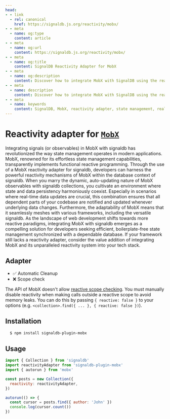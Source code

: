 ```yaml
---
head:
- - link
  - rel: canonical
    href: https://signaldb.js.org/reactivity/mobx/
- - meta
  - name: og:type
    content: article
- - meta
  - name: og:url
    content: https://signaldb.js.org/reactivity/mobx/
- - meta
  - name: og:title
    content: SignalDB Reactivity Adapter for MobX
- - meta
  - name: og:description
    content: Discover how to integrate MobX with SignalDB using the reactivity adapter for seamless reactive database integration.
- - meta
  - name: description
    content: Discover how to integrate MobX with SignalDB using the reactivity adapter for seamless reactive database integration.
- - meta
  - name: keywords
    content: SignalDB, MobX, reactivity adapter, state management, real-time updates, observables, JavaScript, TypeScript, MobX integration, SignalDB collections, dynamic reactivity
---
```

# Reactivity adapter for [`MobX`](https://mobx.js.org/)

Integrating signals (or observables) in MobX with signaldb has revolutionized the way state management operates in modern applications. MobX, renowned for its effortless state management capabilities, transparently implements functional reactive programming. Through the use of a MobX reactivity adapter for signaldb, developers can harness the powerful reactivity mechanisms of MobX within the database context of signaldb. When you marry the dynamic, auto-updating nature of MobX observables with signaldb collections, you cultivate an environment where state and data persistency harmoniously coexist. Especially in scenarios where real-time data updates are crucial, this combination ensures that all dependent parts of your codebase are notified and updated whenever underlying data changes. Furthermore, the adaptability of MobX means that it seamlessly meshes with various frameworks, including the versatile signaldb. As the landscape of web development shifts towards more reactive paradigms, integrating MobX with signaldb emerges as a compelling solution for developers seeking efficient, boilerplate-free state management synchronized with a dependable database. If your framework still lacks a reactivity adapter, consider the value addition of integrating MobX and its unparalleled reactivity system into your tech stack.

## Adapter

* ✅ Automatic Cleanup
* ❌ Scope check

The API of MobX doesn't allow [reactive scope checking](/reactivity/#reactivity-libraries).
You must manually disable reactivity when making calls outside a reactive scope to avoid memory leaks. You can do this by passing `{ reactive: false }` to your options (e.g. `<collection>.find({ ... }, { reactive: false })`).

## Installation

```bash
  $ npm install signaldb-plugin-mobx
```

## Usage

```js
import { Collection } from 'signaldb'
import reactivityAdapter from 'signaldb-plugin-mobx'
import { autorun } from 'mobx'

const posts = new Collection({
  reactivity: reactivityAdapter,
})

autorun(() => {
  const cursor = posts.find({ author: 'John' })
  console.log(cursor.count())
})
```

